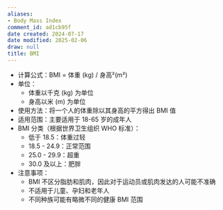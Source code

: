 ```yaml
---
aliases:
- Body Mass Index
comment_id: ad1cb95f
date created: 2024-07-17
date modified: 2025-02-06
draw: null
title: BMI
---
```

- 计算公式：BMI = 体重 (kg) / 身高²(m²)
- 单位：
    - 体重以千克 (kg) 为单位
    - 身高以米 (m) 为单位
- 使用方法：将一个人的体重除以其身高的平方得出 BMI 值
- 适用范围：主要适用于 18-65 岁的成年人
- BMI 分类（根据世界卫生组织 WHO 标准）：
    - 低于 18.5：体重过轻
    - 18.5 - 24.9：正常范围
    - 25.0 - 29.9：超重
    - 30.0 及以上：肥胖
- 注意事项：
    - BMI 不区分脂肪和肌肉，因此对于运动员或肌肉发达的人可能不准确
    - 不适用于儿童、孕妇和老年人
    - 不同种族可能有略微不同的健康 BMI 范围
